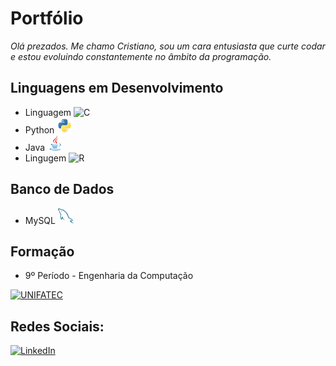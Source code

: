 # Portfólio 

*Olá prezados. Me chamo Cristiano, sou um cara entusiasta que curte codar e estou evoluindo constantemente no âmbito da programação.* 


## Linguagens em Desenvolvimento

  - Linguagem <img src="https://img.vivaolinux.com.br/imagens/artigos/comunidade/1268611458.logo.jpg" alt="C" width="45">
  - Python <img src="https://raw.githubusercontent.com/devicons/devicon/master/icons/python/python-original.svg" alt="Python" width="25">
  - Java <img src="https://raw.githubusercontent.com/devicons/devicon/master/icons/java/java-original.svg" alt="Java" width="25">
  - Lingugem <img src="https://ibpad.com.br/wp-content/uploads/2017/09/Programacao-R-300x234.png" alt="R" width="25">

  
## Banco de Dados
  - MySQL <img src="https://raw.githubusercontent.com/devicons/devicon/master/icons/mysql/mysql-original.svg" alt="MySQL" width="25">


## Formação

- 9º Período - Engenharia da Computação 

<a href="https://unifatecpr.com.br">
        <img src="https://media.licdn.com/dms/image/C4D0BAQEMPh5h4xV0Wg/company-logo_200_200/0/1651689825112/unifatecpr_logo?e=1722470400&v=beta&t=7yM9ykmXUCoR4uXUS2ANZGRO80UibPAkpJAaO7h8n30" alt="UNIFATEC" width="200">
    </a>

## Redes Sociais:
[![LinkedIn](https://img.shields.io/badge/LinkedIn-%230077B5.svg?logo=linkedin&logoColor=white)](https://www.linkedin.com/in/cristianolimamachado/)

